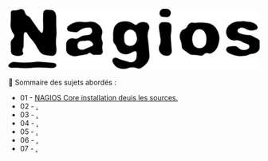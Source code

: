 ![Nagios](./images/nagios.png)

👋 Sommaire des sujets abordés :

- 01 - [NAGIOS Core installation deuis les sources.](NAGIOS-Core-installation-depuis-les-sources.md)
- 02 - [.]()
- 03 - [.]()
- 04 - [.]()
- 05 - [.]()
- 06 - [.]()
- 07 - [.]()
